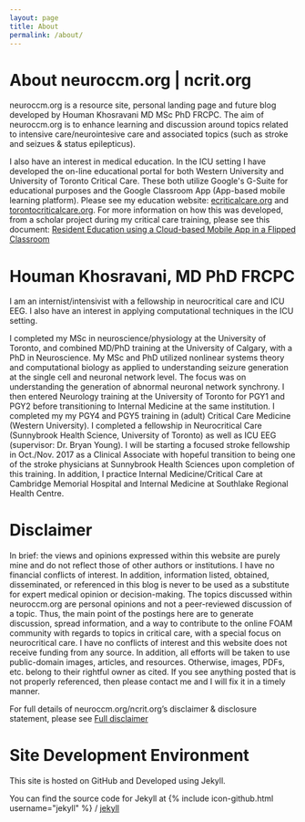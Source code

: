 ```yaml
---
layout: page
title: About
permalink: /about/
---
```


# About neuroccm.org | ncrit.org #

neuroccm.org is a resource site, personal landing page and future blog developed by Houman Khosravani MD MSc PhD FRCPC. The aim of neuroccm.org is to enhance learning and discussion around topics related to intensive care/neurointesive care and associated topics (such as stroke and seizues & status epilepticus).

I also have an interest in medical education. In the ICU setting I have developed the on-line educational portal for both Western University and University of Toronto Critical Care. These both utilize Google's G-Suite for educational purposes and the Google Classroom App (App-based mobile learning platform). Please see my education website: [ecriticalcare.org](ecriticalcare.org) and [torontocriticalcare.org](torontocriticalcare.org).
For more information on how this was developed, from a scholar project during my critical care training, please see this document: [Resident Education using a Cloud-based Mobile App in a Flipped Classroom](/manuscripts/Khosravani_Scholar_Project_Public.pdf)

# Houman Khosravani, MD PhD FRCPC #

I am an internist/intensivist with a fellowship in neurocritical care and ICU EEG. I also have an interest in applying computational techniques in the ICU setting.

I completed my MSc in neuroscience/physiology at the University of Toronto, and combined MD/PhD training at the University of Calgary, with a PhD in Neuroscience. My MSc and PhD utilized nonlinear systems theory and computational biology as applied to understanding seizure generation at the single cell and neuronal network level. The focus was on understanding the generation of abnormal neuronal network synchrony. I then entered Neurology training at the University of Toronto for PGY1 and PGY2 before transitioning to Internal Medicine at the same institution. I completed my my PGY4 and PGY5 training in (adult) Critical Care Medicine (Western University). I completed a fellowship in Neurocritical Care (Sunnybrook Health Science, University of Toronto) as well as ICU EEG (supervisor: Dr. Bryan Young). I will be starting a focused stroke fellowship in Oct./Nov. 2017 as a Clinical Associate with hopeful transition to being one of the stroke physicians at Sunnybrook Health Sciences upon completion of this training. In addition, I practice Internal Medicine/Critical Care at Cambridge Memorial Hospital and Internal Medicine at Southlake Regional Health Centre.

<script src="//platform.linkedin.com/in.js" type="text/javascript"></script>
<script type="IN/MemberProfile" data-id="https://www.linkedin.com/in/houman-khosravani-4a1a949a" data-format="inline" data-related="false"></script>


# Disclaimer #

In brief: the views and opinions expressed within this website are purely mine and do not reflect those of other authors or institutions. I have no financial conflicts of interest. In addition, information listed, obtained, disseminated, or referenced in this blog is never to be used as a substitute for expert medical opinion or decision-making. The topics discussed within neuroccm.org are personal opinions and not a peer-reviewed discussion of a topic. Thus, the main point of the postings here are to generate discussion, spread information, and a way to contribute to the online FOAM community with regards to topics in critical care, with a special focus on neurocritical care. I have no conflicts of interest and this website does not receive funding from any source. In addition, all efforts will be taken to use public-domain images, articles, and resources. Otherwise, images, PDFs, etc. belong to their rightful owner as cited. If you see anything posted that is not properly referenced, then please contact me and I will fix it in a timely manner.

For full details of neuroccm.org/ncrit.org’s disclaimer & disclosure statement, please see [Full disclaimer](/disclaimer.html)

# Site Development Environment #

This site is hosted on GitHub and Developed using Jekyll.

You can find the source code for Jekyll at
{% include icon-github.html username="jekyll" %} /
[jekyll](https://github.com/jekyll/jekyll)


[westernsono]: http://westernsono.ca
[UWO]: http://www.uwo.ca
[NORSE]: https://rarediseases.org/rare-diseases/new-onset-refractory-status-epilepticus-norse/
[NORSEINST]:http://norseinstitute.org/
[HKScholar]:http://scholar.google.ca/citations?user=qzhk98YAAAAJ&hl=en
[HKPubmed]:http://www.ncbi.nlm.nih.gov/pubmed/?term=khosravani+h
[HKADS]:http://adsabs.harvard.edu/cgi-bin/nph-abs_connect?return_req=no_params&author=Khosravani,%20Houman

